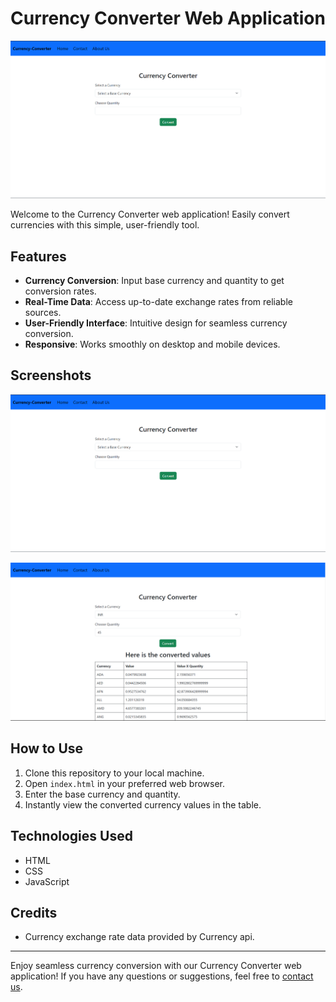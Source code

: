 # Currency Converter Web Application

![Alt text](./Screenshots/image.png)

Welcome to the Currency Converter web application! Easily convert currencies with this simple, user-friendly tool.

## Features

- **Currency Conversion**: Input base currency and quantity to get conversion rates.
- **Real-Time Data**: Access up-to-date exchange rates from reliable sources.
- **User-Friendly Interface**: Intuitive design for seamless currency conversion.
- **Responsive**: Works smoothly on desktop and mobile devices.

## Screenshots

![Alt text](./Screenshots/image.png)


![Alt text](./Screenshots/image-1.png)

## How to Use

1. Clone this repository to your local machine.
2. Open `index.html` in your preferred web browser.
3. Enter the base currency and quantity.
4. Instantly view the converted currency values in the table.

## Technologies Used

- HTML
- CSS
- JavaScript

## Credits

- Currency exchange rate data provided by Currency api.


---

Enjoy seamless currency conversion with our Currency Converter web application! If you have any questions or suggestions, feel free to [contact us](insert-contact-info-here).
